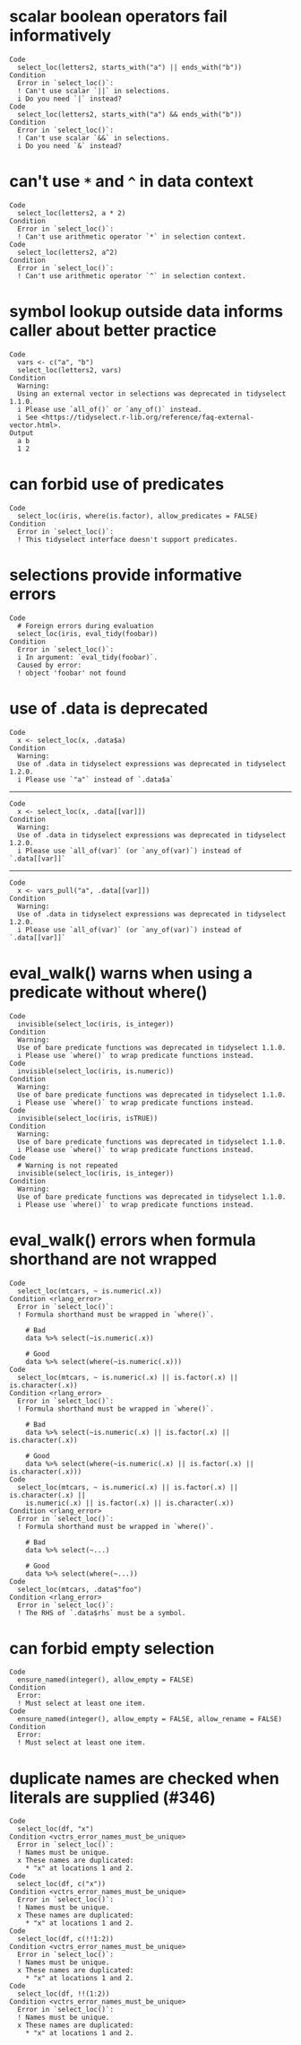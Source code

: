# scalar boolean operators fail informatively

    Code
      select_loc(letters2, starts_with("a") || ends_with("b"))
    Condition
      Error in `select_loc()`:
      ! Can't use scalar `||` in selections.
      i Do you need `|` instead?
    Code
      select_loc(letters2, starts_with("a") && ends_with("b"))
    Condition
      Error in `select_loc()`:
      ! Can't use scalar `&&` in selections.
      i Do you need `&` instead?

# can't use `*` and `^` in data context

    Code
      select_loc(letters2, a * 2)
    Condition
      Error in `select_loc()`:
      ! Can't use arithmetic operator `*` in selection context.
    Code
      select_loc(letters2, a^2)
    Condition
      Error in `select_loc()`:
      ! Can't use arithmetic operator `^` in selection context.

# symbol lookup outside data informs caller about better practice

    Code
      vars <- c("a", "b")
      select_loc(letters2, vars)
    Condition
      Warning:
      Using an external vector in selections was deprecated in tidyselect 1.1.0.
      i Please use `all_of()` or `any_of()` instead.
      i See <https://tidyselect.r-lib.org/reference/faq-external-vector.html>.
    Output
      a b 
      1 2 

# can forbid use of predicates

    Code
      select_loc(iris, where(is.factor), allow_predicates = FALSE)
    Condition
      Error in `select_loc()`:
      ! This tidyselect interface doesn't support predicates.

# selections provide informative errors

    Code
      # Foreign errors during evaluation
      select_loc(iris, eval_tidy(foobar))
    Condition
      Error in `select_loc()`:
      i In argument: `eval_tidy(foobar)`.
      Caused by error:
      ! object 'foobar' not found

# use of .data is deprecated

    Code
      x <- select_loc(x, .data$a)
    Condition
      Warning:
      Use of .data in tidyselect expressions was deprecated in tidyselect 1.2.0.
      i Please use `"a"` instead of `.data$a`

---

    Code
      x <- select_loc(x, .data[[var]])
    Condition
      Warning:
      Use of .data in tidyselect expressions was deprecated in tidyselect 1.2.0.
      i Please use `all_of(var)` (or `any_of(var)`) instead of `.data[[var]]`

---

    Code
      x <- vars_pull("a", .data[[var]])
    Condition
      Warning:
      Use of .data in tidyselect expressions was deprecated in tidyselect 1.2.0.
      i Please use `all_of(var)` (or `any_of(var)`) instead of `.data[[var]]`

# eval_walk() warns when using a predicate without where()

    Code
      invisible(select_loc(iris, is_integer))
    Condition
      Warning:
      Use of bare predicate functions was deprecated in tidyselect 1.1.0.
      i Please use `where()` to wrap predicate functions instead.
    Code
      invisible(select_loc(iris, is.numeric))
    Condition
      Warning:
      Use of bare predicate functions was deprecated in tidyselect 1.1.0.
      i Please use `where()` to wrap predicate functions instead.
    Code
      invisible(select_loc(iris, isTRUE))
    Condition
      Warning:
      Use of bare predicate functions was deprecated in tidyselect 1.1.0.
      i Please use `where()` to wrap predicate functions instead.
    Code
      # Warning is not repeated
      invisible(select_loc(iris, is_integer))
    Condition
      Warning:
      Use of bare predicate functions was deprecated in tidyselect 1.1.0.
      i Please use `where()` to wrap predicate functions instead.

# eval_walk() errors when formula shorthand are not wrapped

    Code
      select_loc(mtcars, ~ is.numeric(.x))
    Condition <rlang_error>
      Error in `select_loc()`:
      ! Formula shorthand must be wrapped in `where()`.
      
        # Bad
        data %>% select(~is.numeric(.x))
      
        # Good
        data %>% select(where(~is.numeric(.x)))
    Code
      select_loc(mtcars, ~ is.numeric(.x) || is.factor(.x) || is.character(.x))
    Condition <rlang_error>
      Error in `select_loc()`:
      ! Formula shorthand must be wrapped in `where()`.
      
        # Bad
        data %>% select(~is.numeric(.x) || is.factor(.x) || is.character(.x))
      
        # Good
        data %>% select(where(~is.numeric(.x) || is.factor(.x) || is.character(.x)))
    Code
      select_loc(mtcars, ~ is.numeric(.x) || is.factor(.x) || is.character(.x) ||
        is.numeric(.x) || is.factor(.x) || is.character(.x))
    Condition <rlang_error>
      Error in `select_loc()`:
      ! Formula shorthand must be wrapped in `where()`.
      
        # Bad
        data %>% select(~...)
      
        # Good
        data %>% select(where(~...))
    Code
      select_loc(mtcars, .data$"foo")
    Condition <rlang_error>
      Error in `select_loc()`:
      ! The RHS of `.data$rhs` must be a symbol.

# can forbid empty selection

    Code
      ensure_named(integer(), allow_empty = FALSE)
    Condition
      Error:
      ! Must select at least one item.
    Code
      ensure_named(integer(), allow_empty = FALSE, allow_rename = FALSE)
    Condition
      Error:
      ! Must select at least one item.

# duplicate names are checked when literals are supplied (#346)

    Code
      select_loc(df, "x")
    Condition <vctrs_error_names_must_be_unique>
      Error in `select_loc()`:
      ! Names must be unique.
      x These names are duplicated:
        * "x" at locations 1 and 2.
    Code
      select_loc(df, c("x"))
    Condition <vctrs_error_names_must_be_unique>
      Error in `select_loc()`:
      ! Names must be unique.
      x These names are duplicated:
        * "x" at locations 1 and 2.
    Code
      select_loc(df, c(!!1:2))
    Condition <vctrs_error_names_must_be_unique>
      Error in `select_loc()`:
      ! Names must be unique.
      x These names are duplicated:
        * "x" at locations 1 and 2.
    Code
      select_loc(df, !!(1:2))
    Condition <vctrs_error_names_must_be_unique>
      Error in `select_loc()`:
      ! Names must be unique.
      x These names are duplicated:
        * "x" at locations 1 and 2.

